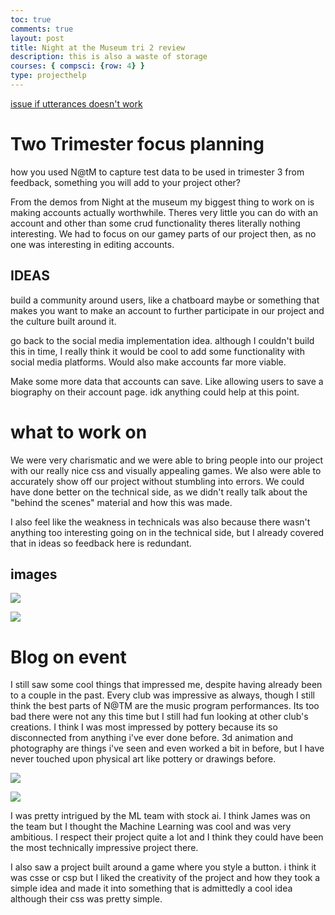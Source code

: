 ```yaml
---
toc: true
comments: true
layout: post
title: Night at the Museum tri 2 review
description: this is also a waste of storage
courses: { compsci: {row: 4} }
type: projecthelp
---
```


[issue if utterances doesn't work](https://github.com/Jyustin/JN-CSAblog/issues/4)
# Two Trimester focus planning

how you used N@tM to capture test data to be used in trimester 3
from feedback, something you will add to your project
other?

From the demos from Night at the museum my biggest thing to work on is making accounts actually worthwhile. Theres very little you can do with an account and other than some crud functionality theres literally nothing interesting. We had to focus on our gamey parts of our project then, as no one was interesting in editing accounts.

## IDEAS

build a community around users, like a chatboard maybe or something that makes you want to make an account to further participate in our project and the 
culture built around it. 

go back to the social media implementation idea. although I couldn't build this in time, I really think it would be cool to add some functionality with social media platforms. Would also make accounts far more viable.

Make some more data that accounts can save. Like allowing users to save a biography on their account page. idk anything could help at this point.

# what to work on 

We were very charismatic and we were able to bring people into our project with our really nice css and visually appealing games. We also were able to accurately show off our project without stumbling into errors. We could have done better on the technical side, as we didn't really talk about the "behind the scenes" material and how this was made. 

I also feel like the weakness in technicals was also because there wasn't anything too interesting going on in the technical side, but I already covered that in ideas so feedback here is redundant. 

## images

![]({{site.baseurl}}/images/IMG_5858.jpg)

![]({{site.baseurl}}/images/IMG_5861.jpg)

# Blog on event

I still saw some cool things that impressed me, despite having already been to a couple in the past. Every club was impressive as always, though I still think the best parts of N@TM are the music program performances. Its too bad there were not any this time but I still had fun looking at other club's creations. I think I was most impressed by pottery because its so disconnected from anything i've ever done before. 3d animation and photography are things i've seen and even worked a bit in before, but I have never touched upon physical art like pottery or drawings before.

![]({{site.baseurl}}/images/IMG_3215.jpg)

![]({{site.baseurl}}/images/IMG_1589.jpg)


I was pretty intrigued by the ML team with stock ai. I think James was on the team but I thought the Machine Learning was cool and was very ambitious. I respect their project quite a lot and I think they could have been the most technically impressive project there.

I also saw a project built around a game where you style a button. i think it was csse or csp but I liked the creativity of the project and how they took a simple idea and made it into something that is admittedly a cool idea although their css was pretty simple. 